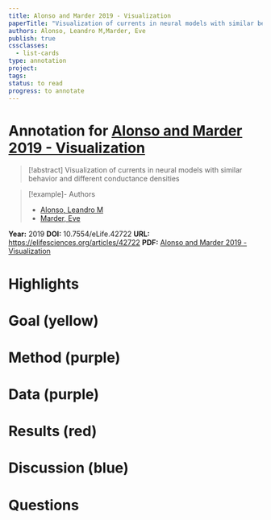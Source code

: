 ```yaml
---
title: Alonso and Marder 2019 - Visualization
paperTitle: "Visualization of currents in neural models with similar behavior and different conductance densities"
authors: Alonso, Leandro M,Marder, Eve
publish: true
cssclasses:
  - list-cards
type: annotation
project:
tags:
status: to read
progress: to annotate
---
```

# Annotation for [Alonso and Marder 2019 - Visualization](Papers/References/Alonso%20and%20Marder%202019%20-%20Visualization)

> [!abstract] Visualization of currents in neural models with similar behavior and different conductance densities

> [!example]- Authors
> - [Alonso, Leandro M](Alonso%2C%20Leandro%20M)
> - [Marder, Eve](Marder%2C%20Eve)

**Year:** 2019
**DOI:** 10.7554/eLife.42722
**URL:** https://elifesciences.org/articles/42722
**PDF:** [Alonso and Marder 2019 - Visualization](Papers/PDFs/Alonso%20and%20Marder%202019%20-%20Visualization%20of%20currents%20in%20neural%20models%20with%20similar%20behavior%20and%20different%20conductance%20densities.pdf)

# Highlights


# Goal (yellow)


# Method (purple)


# Data (purple)


# Results (red)


# Discussion (blue)


# Questions

